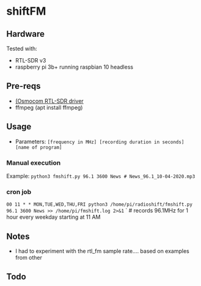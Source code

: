 # shiftFM

## Hardware

Tested with:
* RTL-SDR v3
* raspberry pi 3b+ running raspbian 10 headless


## Pre-reqs

* [(Osmocom RTL-SDR driver](https://osmocom.org/projects/rtl-sdr/wiki/Rtl-sdr)
* ffmpeg (apt install ffmpeg)


## Usage
* Parameters: 
`[frequency in MHz] [recording duration in seconds] [name of program]`


### Manual execution
Example: 
`python3 fmshift.py 96.1 3600 News # News_96.1_10-04-2020.mp3` 



### cron job

`00 11 * * MON,TUE,WED,THU,FRI python3 /home/pi/radioshift/fmshift.py 96.1 3600 News >> /home/pi/fmshift.log 2>&1`
` # records 96.1MHz for 1 hour every weekday starting at 11 AM


## Notes
* I had to experiment with the rtl_fm sample rate.... based on examples from other 


## Todo

